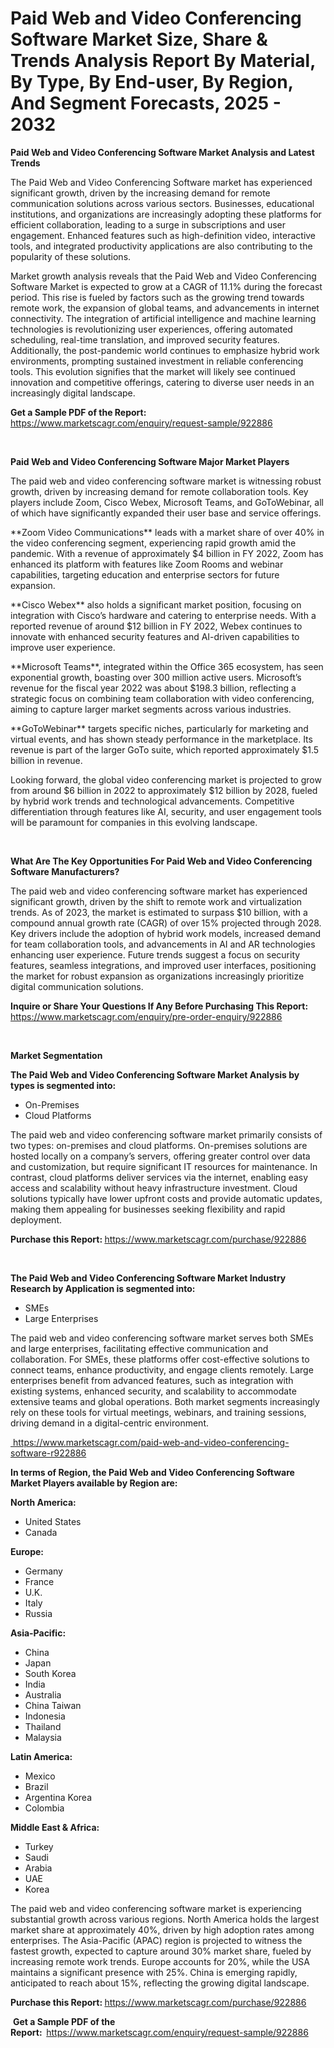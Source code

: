 <p><h1>Paid Web and Video Conferencing Software Market Size, Share & Trends Analysis Report By Material, By Type, By End-user, By Region, And Segment Forecasts, 2025 - 2032</h1></p><p><strong>Paid Web and Video Conferencing Software Market Analysis and Latest Trends</strong></p>
<p><p>The Paid Web and Video Conferencing Software market has experienced significant growth, driven by the increasing demand for remote communication solutions across various sectors. Businesses, educational institutions, and organizations are increasingly adopting these platforms for efficient collaboration, leading to a surge in subscriptions and user engagement. Enhanced features such as high-definition video, interactive tools, and integrated productivity applications are also contributing to the popularity of these solutions. </p><p>Market growth analysis reveals that the Paid Web and Video Conferencing Software Market is expected to grow at a CAGR of 11.1% during the forecast period. This rise is fueled by factors such as the growing trend towards remote work, the expansion of global teams, and advancements in internet connectivity. The integration of artificial intelligence and machine learning technologies is revolutionizing user experiences, offering automated scheduling, real-time translation, and improved security features. Additionally, the post-pandemic world continues to emphasize hybrid work environments, prompting sustained investment in reliable conferencing tools. This evolution signifies that the market will likely see continued innovation and competitive offerings, catering to diverse user needs in an increasingly digital landscape.</p></p>
<p><strong>Get a Sample PDF of the Report:&nbsp;</strong> <a href="https://www.marketscagr.com/enquiry/request-sample/922886?utm_campaign=2012&utm_medium=2&utm_source=Github&utm_content=ia&utm_term=18042025&utm_id=paid-web-and-video-conferencing-software">https://www.marketscagr.com/enquiry/request-sample/922886</a></p>
<p>&nbsp;</p>
<p><strong>Paid Web and Video Conferencing Software Major Market Players</strong></p>
<p><p>The paid web and video conferencing software market is witnessing robust growth, driven by increasing demand for remote collaboration tools. Key players include Zoom, Cisco Webex, Microsoft Teams, and GoToWebinar, all of which have significantly expanded their user base and service offerings.</p><p>**Zoom Video Communications** leads with a market share of over 40% in the video conferencing segment, experiencing rapid growth amid the pandemic. With a revenue of approximately $4 billion in FY 2022, Zoom has enhanced its platform with features like Zoom Rooms and webinar capabilities, targeting education and enterprise sectors for future expansion.</p><p>**Cisco Webex** also holds a significant market position, focusing on integration with Cisco’s hardware and catering to enterprise needs. With a reported revenue of around $12 billion in FY 2022, Webex continues to innovate with enhanced security features and AI-driven capabilities to improve user experience.</p><p>**Microsoft Teams**, integrated within the Office 365 ecosystem, has seen exponential growth, boasting over 300 million active users. Microsoft’s revenue for the fiscal year 2022 was about $198.3 billion, reflecting a strategic focus on combining team collaboration with video conferencing, aiming to capture larger market segments across various industries.</p><p>**GoToWebinar** targets specific niches, particularly for marketing and virtual events, and has shown steady performance in the marketplace. Its revenue is part of the larger GoTo suite, which reported approximately $1.5 billion in revenue.</p><p>Looking forward, the global video conferencing market is projected to grow from around $6 billion in 2022 to approximately $12 billion by 2028, fueled by hybrid work trends and technological advancements. Competitive differentiation through features like AI, security, and user engagement tools will be paramount for companies in this evolving landscape.</p></p>
<p>&nbsp;</p>
<p><strong>What Are The Key Opportunities For Paid Web and Video Conferencing Software Manufacturers?</strong></p>
<p><p>The paid web and video conferencing software market has experienced significant growth, driven by the shift to remote work and virtualization trends. As of 2023, the market is estimated to surpass $10 billion, with a compound annual growth rate (CAGR) of over 15% projected through 2028. Key drivers include the adoption of hybrid work models, increased demand for team collaboration tools, and advancements in AI and AR technologies enhancing user experience. Future trends suggest a focus on security features, seamless integrations, and improved user interfaces, positioning the market for robust expansion as organizations increasingly prioritize digital communication solutions.</p></p>
<p><strong>Inquire or Share Your Questions If Any Before Purchasing This Report:</strong> <a href="https://www.marketscagr.com/enquiry/pre-order-enquiry/922886?utm_campaign=2012&utm_medium=2&utm_source=Github&utm_content=ia&utm_term=18042025&utm_id=paid-web-and-video-conferencing-software">https://www.marketscagr.com/enquiry/pre-order-enquiry/922886</a></p>
<p>&nbsp;</p>
<p><strong>Market Segmentation</strong></p>
<p><strong>The Paid Web and Video Conferencing Software Market Analysis by types is segmented into:</strong></p>
<p><ul><li>On-Premises</li><li>Cloud Platforms</li></ul></p>
<p><p>The paid web and video conferencing software market primarily consists of two types: on-premises and cloud platforms. On-premises solutions are hosted locally on a company’s servers, offering greater control over data and customization, but require significant IT resources for maintenance. In contrast, cloud platforms deliver services via the internet, enabling easy access and scalability without heavy infrastructure investment. Cloud solutions typically have lower upfront costs and provide automatic updates, making them appealing for businesses seeking flexibility and rapid deployment.</p></p>
<p><strong>Purchase this Report:&nbsp;</strong><a href="https://www.marketscagr.com/purchase/922886?utm_campaign=2012&utm_medium=2&utm_source=Github&utm_content=ia&utm_term=18042025&utm_id=paid-web-and-video-conferencing-software">https://www.marketscagr.com/purchase/922886</a></p>
<p>&nbsp;</p>
<p><strong>The Paid Web and Video Conferencing Software Market Industry Research by Application is segmented into:</strong></p>
<p><ul><li>SMEs</li><li>Large Enterprises</li></ul></p>
<p><p>The paid web and video conferencing software market serves both SMEs and large enterprises, facilitating effective communication and collaboration. For SMEs, these platforms offer cost-effective solutions to connect teams, enhance productivity, and engage clients remotely. Large enterprises benefit from advanced features, such as integration with existing systems, enhanced security, and scalability to accommodate extensive teams and global operations. Both market segments increasingly rely on these tools for virtual meetings, webinars, and training sessions, driving demand in a digital-centric environment.</p></p>
<p><a href="https://www.marketscagr.com/paid-web-and-video-conferencing-software-r922886?utm_campaign=2012&utm_medium=2&utm_source=Github&utm_content=ia&utm_term=18042025&utm_id=paid-web-and-video-conferencing-software">&nbsp;https://www.marketscagr.com/paid-web-and-video-conferencing-software-r922886</a></p>
<p><strong>In terms of Region, the Paid Web and Video Conferencing Software Market Players available by Region are:</strong></p>
<p>
    <p> <strong> North America: </strong>
        <ul>
            <li>United States</li>
            <li>Canada</li>
        </ul>
        </p> 
    <p> <strong> Europe: </strong>
        <ul>
            <li>Germany</li>
            <li>France</li>
            <li>U.K.</li>
            <li>Italy</li>
            <li>Russia</li>
        </ul>
        </p> 
    <p> <strong> Asia-Pacific: </strong>
        <ul>
            <li>China</li>
            <li>Japan</li>
            <li>South Korea</li>
            <li>India</li>
            <li>Australia</li>
            <li>China Taiwan</li>
            <li>Indonesia</li>
            <li>Thailand</li>
            <li>Malaysia</li>
        </ul>
        </p> 
    <p> <strong> Latin America: </strong>
        <ul>
            <li>Mexico</li>
            <li>Brazil</li>
            <li>Argentina Korea</li>
            <li>Colombia</li>
        </ul>
        </p> 
    <p> <strong> Middle East & Africa: </strong>
        <ul>
            <li>Turkey</li>
            <li>Saudi</li>
            <li>Arabia</li>
            <li>UAE</li>
            <li>Korea</li>
        </ul>
    </p>
    </p>
<p><p>The paid web and video conferencing software market is experiencing substantial growth across various regions. North America holds the largest market share at approximately 40%, driven by high adoption rates among enterprises. The Asia-Pacific (APAC) region is projected to witness the fastest growth, expected to capture around 30% market share, fueled by increasing remote work trends. Europe accounts for 20%, while the USA maintains a significant presence with 25%. China is emerging rapidly, anticipated to reach about 15%, reflecting the growing digital landscape.</p></p>
<p><strong>Purchase this Report: </strong><a href="https://www.marketscagr.com/purchase/922886?utm_campaign=2012&utm_medium=2&utm_source=Github&utm_content=ia&utm_term=18042025&utm_id=paid-web-and-video-conferencing-software">https://www.marketscagr.com/purchase/922886</a></p>
<p>&nbsp;<strong>Get a Sample PDF of the Report:&nbsp;&nbsp;</strong><a href="https://www.marketscagr.com/enquiry/request-sample/922886?utm_campaign=2012&utm_medium=2&utm_source=Github&utm_content=ia&utm_term=18042025&utm_id=paid-web-and-video-conferencing-software">https://www.marketscagr.com/enquiry/request-sample/922886</a></p>
<p><strong></strong></p>
<p><p></p><p></p><p></p></p>